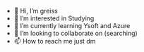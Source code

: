- 👋 Hi, I’m greiss
- 👀 I’m interested in Studying
- 🌱 I’m currently learning Ysoft and Azure
- 💞️ I’m looking to collaborate on (searching)
- 📫 How to reach me just dm

<!---
greiss19/greiss19 is a ✨ special ✨ repository because its `README.md` (this file) appears on your GitHub profile.
You can click the Preview link to take a look at your changes.
--->
